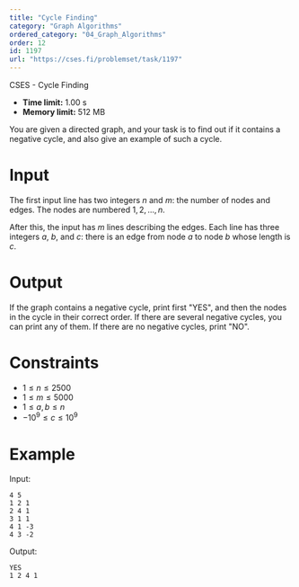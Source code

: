 ```yaml
---
title: "Cycle Finding"
category: "Graph Algorithms"
ordered_category: "04_Graph_Algorithms"
order: 12
id: 1197
url: "https://cses.fi/problemset/task/1197"
---
```


CSES - Cycle Finding

  * **Time limit:** 1.00 s
  * **Memory limit:** 512 MB

You are given a directed graph, and your task is to find out if it contains a
negative cycle, and also give an example of such a cycle.

# Input

The first input line has two integers $n$ and $m$: the number of nodes and
edges. The nodes are numbered $1,2,\ldots,n$.

After this, the input has $m$ lines describing the edges. Each line has three
integers $a$, $b$, and $c$: there is an edge from node $a$ to node $b$ whose
length is $c$.

# Output

If the graph contains a negative cycle, print first "YES", and then the nodes
in the cycle in their correct order. If there are several negative cycles, you
can print any of them. If there are no negative cycles, print "NO".

# Constraints

  * $1 \le n \le 2500$
  * $1 \le m \le 5000$
  * $1 \le a,b \le n$
  * $-10^9 \le c \le 10^9$

# Example

Input:

    
    
    4 5
    1 2 1
    2 4 1
    3 1 1
    4 1 -3
    4 3 -2
    

Output:

    
    
    YES
    1 2 4 1
    

